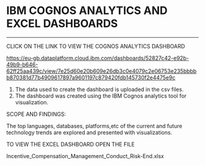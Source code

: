 # IBM COGNOS ANALYTICS AND EXCEL DASHBOARDS

****
CLICK ON THE LINK TO VIEW THE COGNOS ANALYTICS DASHBOARD

https://eu-gb.dataplatform.cloud.ibm.com/dashboards/52827c42-e92b-49b9-b646-62ff25aa439c/view/7e25d60e20b609e26db3c0e4079c2e06753e235bbbbb870381d77b4909617897a9601197c879420fdb145730f2e4475e9c


1. The data used to create the dashboard is uploaded in the csv files.
2. The dashboard was created using the IBM Cognos analytics tool for visualization.

SCOPE AND FINDINGS:

The top languages, databases, platforms,etc of the current and future technology trends are explored and presented with visualizations.




TO VIEW THE EXCEL DASHBOARD OPEN THE FILE 

Incentive_Compensation_Management_Conduct_Risk-End.xlsx

